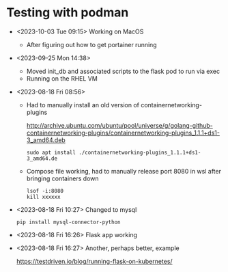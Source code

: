# Testing with podman

- <2023-10-03 Tue 09:15> Working on MacOS

    - After figuring out how to get portainer running

- <2023-09-25 Mon 14:38>

    - Moved init_db and associated scripts to the flask pod to run via exec
    - Running on the RHEL VM

- <2023-08-18 Fri 08:56>

    - Had to manually install an old version of containernetworking-plugins

        http://archive.ubuntu.com/ubuntu/pool/universe/g/golang-github-containernetworking-plugins/containernetworking-plugins_1.1.1+ds1-3_amd64.deb

        ```shell
        sudo apt install ./containernetworking-plugins_1.1.1+ds1-3_amd64.de
        ```

    - Compose file working, had to manually release port 8080 in wsl after bringing containers down

        ```shell
        lsof -i:8080
        kill xxxxxx
        ```

- <2023-08-18 Fri 10:27> Changed to mysql

    ```shell
    pip install mysql-connector-python
    ```

- <2023-08-18 Fri 16:26> Flask app working

- <2023-08-18 Fri 16:27> Another, perhaps better, example

    https://testdriven.io/blog/running-flask-on-kubernetes/


    